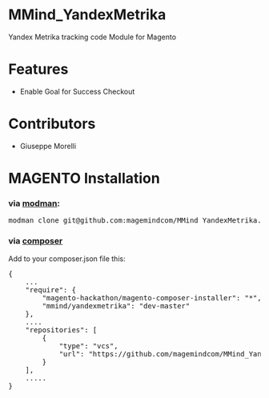 MMind_YandexMetrika
==================

Yandex Metrika tracking code Module for Magento

# Features
- Enable Goal for Success Checkout

# Contributors
- Giuseppe Morelli

# MAGENTO Installation

### via [modman](https://github.com/colinmollenhour/modman):
<pre>
modman clone git@github.com:magemindcom/MMind_YandexMetrika.git  
</pre>

### via [composer](https://getcomposer.org/download/)
Add to your composer.json file this:
<pre>
{
    ...
    "require": {
        "magento-hackathon/magento-composer-installer": "*",
        "mmind/yandexmetrika": "dev-master"
    },
    ....
    "repositories": [
        {
            "type": "vcs",
            "url": "https://github.com/magemindcom/MMind_YandexMetrika"
        }
    ],
    .....
}</pre>